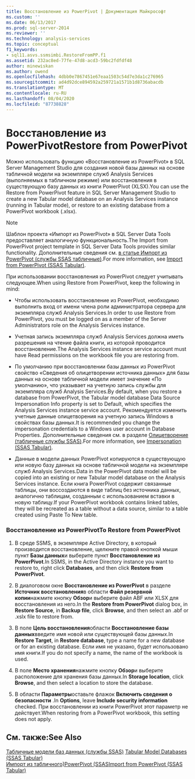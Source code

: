 ```yaml
---
title: Восстановление из PowerPivot | Документация Майкрософт
ms.custom: ''
ms.date: 06/13/2017
ms.prod: sql-server-2014
ms.reviewer: ''
ms.technology: analysis-services
ms.topic: conceptual
f1_keywords:
- sql11.asvs.ssmsimbi.RestoreFromPP.f1
ms.assetid: 232ac8ed-77fe-47d8-acd3-59bc2fdfdf48
author: minewiskan
ms.author: owend
ms.openlocfilehash: 4dbb0e7867451e67eaa1503c54d7e3da1c276965
ms.sourcegitcommit: ad4d92dce894592a259721a1571b1d8736abacdb
ms.translationtype: MT
ms.contentlocale: ru-RU
ms.lasthandoff: 08/04/2020
ms.locfileid: "87738828"
---
```

# <a name="restore-from-powerpivot"></a><span data-ttu-id="a8388-102">Восстановление из PowerPivot</span><span class="sxs-lookup"><span data-stu-id="a8388-102">Restore from PowerPivot</span></span>
  <span data-ttu-id="a8388-103">Можно использовать функцию «Восстановление из PowerPivot» в SQL Server Management Studio для создания новой базы данных на основе табличной модели на экземпляре служб Analysis Services (выполняемых в табличном режиме) или восстановления в существующую базу данных из книги PowerPivot (XLSX).</span><span class="sxs-lookup"><span data-stu-id="a8388-103">You can use the Restore from PowerPivot feature in SQL Server Management Studio to create a new Tabular model database on an Analysis Services instance (running in Tabular mode), or restore to an existing database from a PowerPivot workbook (.xlsx).</span></span>  
  
> [!NOTE]  
>  <span data-ttu-id="a8388-104">Шаблон проекта «Импорт из PowerPivot» в SQL Server Data Tools предоставляет аналогичную функциональность.</span><span class="sxs-lookup"><span data-stu-id="a8388-104">The Import from PowerPivot project template in SQL Server Data Tools provides similar functionality.</span></span> <span data-ttu-id="a8388-105">Дополнительные сведения см. [в статье Импорт из PowerPivot &#40;службы SSAS табличные&#41;](import-from-power-pivot-ssas-tabular.md).</span><span class="sxs-lookup"><span data-stu-id="a8388-105">For more information, see [Import from PowerPivot &#40;SSAS Tabular&#41;](import-from-power-pivot-ssas-tabular.md).</span></span>  
  
 <span data-ttu-id="a8388-106">При использовании восстановления из PowerPivot следует учитывать следующее.</span><span class="sxs-lookup"><span data-stu-id="a8388-106">When using Restore from PowerPivot, keep the following in mind:</span></span>  
  
-   <span data-ttu-id="a8388-107">Чтобы использовать восстановление из PowerPivot, необходимо выполнить вход от имени члена роли администратора сервера для экземпляра служб Analysis Services.</span><span class="sxs-lookup"><span data-stu-id="a8388-107">In order to use Restore from PowerPivot, you must be logged on as a member of the Server Administrators role on the Analysis Services instance.</span></span>  
  
-   <span data-ttu-id="a8388-108">Учетная запись экземпляра служб Analysis Services должна иметь разрешения на чтение файла книги, из которой проводится восстановление.</span><span class="sxs-lookup"><span data-stu-id="a8388-108">The Analysis Services instance service account must have Read permissions on the workbook file you are restoring from.</span></span>  
  
-   <span data-ttu-id="a8388-109">По умолчанию при восстановлении базы данных из PowerPivot свойство «Сведения об олицетворении источника данных» для базы данных на основе табличной модели имеет значение «По умолчанию», что указывает на учетную запись службы для экземпляра служб Analysis Services.</span><span class="sxs-lookup"><span data-stu-id="a8388-109">By default, when you restore a database from PowerPivot, the Tabular model database Data Source Impersonation Info property is set to Default, which specifies the Analysis Services instance service account.</span></span> <span data-ttu-id="a8388-110">Рекомендуется изменить учетные данные олицетворения на учетную запись Windows в свойствах базы данных.</span><span class="sxs-lookup"><span data-stu-id="a8388-110">It is recommended you change the impersonation credentials to a Windows user account in Database Properties.</span></span> <span data-ttu-id="a8388-111">Дополнительные сведения см. в разделе [Олицетворение (табличные службы SSAS)](impersonation-ssas-tabular.md).</span><span class="sxs-lookup"><span data-stu-id="a8388-111">For more information, see [Impersonation &#40;SSAS Tabular&#41;](impersonation-ssas-tabular.md).</span></span>  
  
-   <span data-ttu-id="a8388-112">Данные в модели данных PowerPivot копируются в существующую или новую базу данных на основе табличной модели на экземпляре служб Analysis Services.</span><span class="sxs-lookup"><span data-stu-id="a8388-112">Data in the PowerPivot data model will be copied into an existing or new Tabular model database on the Analysis Services instance.</span></span> <span data-ttu-id="a8388-113">Если книга PowerPivot содержит связанные таблицы, они воссоздаются в виде таблиц без источника данных, аналогично таблицам, созданным с использованием вставки в новую таблицу.</span><span class="sxs-lookup"><span data-stu-id="a8388-113">If your PowerPivot workbook contains linked tables, they will be recreated as a table without a data source, similar to a table created using Paste To New table.</span></span>  
  
### <a name="to-restore-from-powerpivot"></a><span data-ttu-id="a8388-114">Восстановление из PowerPivot</span><span class="sxs-lookup"><span data-stu-id="a8388-114">To Restore from PowerPivot</span></span>  
  
1.  <span data-ttu-id="a8388-115">В среде SSMS, в экземпляре Active Directory, в который производится восстановление, щелкните правой кнопкой мыши пункт **Базы данных**и выберите пункт **Восстановление из PowerPivot**.</span><span class="sxs-lookup"><span data-stu-id="a8388-115">In SSMS, in the Active Directory instance you want to restore to, right click **Databases**, and then click **Restore from PowerPivot**.</span></span>  
  
2.  <span data-ttu-id="a8388-116">В диалоговом окне **Восстановление из PowerPivot** в разделе **Источник восстановления**в области **Файл резервной копии**нажмите кнопку **Обзор**и выберите файл ABF или XLSX для восстановления из него.</span><span class="sxs-lookup"><span data-stu-id="a8388-116">In the **Restore from PowerPivot** dialog box, in **Restore Source**, in **Backup file**, click **Browse**, and then select an .abf or .xslx file to restore from.</span></span>  
  
3.  <span data-ttu-id="a8388-117">В поле **Цель восстановления**области **Восстановление базы данных**введите имя новой или существующей базы данных.</span><span class="sxs-lookup"><span data-stu-id="a8388-117">In **Restore Target**, in **Restore database**, type a name for a new database or for an existing database.</span></span> <span data-ttu-id="a8388-118">Если имя не указано, будет использовано имя книги.</span><span class="sxs-lookup"><span data-stu-id="a8388-118">If you do not specify a name, the name of the workbook is used.</span></span>  
  
4.  <span data-ttu-id="a8388-119">В поле **Место хранения**нажмите кнопку **Обзор**и выберите расположение для хранения базы данных.</span><span class="sxs-lookup"><span data-stu-id="a8388-119">In **Storage location**, click **Browse**, and then select a location to store the database.</span></span>  
  
5.  <span data-ttu-id="a8388-120">В области **Параметры**оставьте флажок **Включить сведения о безопасности** .</span><span class="sxs-lookup"><span data-stu-id="a8388-120">In **Options**, leave **Include security information** checked.</span></span> <span data-ttu-id="a8388-121">При восстановлении из книги PowerPivot этот параметр не действует.</span><span class="sxs-lookup"><span data-stu-id="a8388-121">When restoring from a PowerPivot workbook, this setting does not apply.</span></span>  
  
## <a name="see-also"></a><span data-ttu-id="a8388-122">См. также:</span><span class="sxs-lookup"><span data-stu-id="a8388-122">See Also</span></span>  
 <span data-ttu-id="a8388-123">[Табличные модели баз данных &#40;службы SSAS&#41;](tabular-model-databases-ssas-tabular.md) </span><span class="sxs-lookup"><span data-stu-id="a8388-123">[Tabular Model Databases &#40;SSAS Tabular&#41;](tabular-model-databases-ssas-tabular.md) </span></span>  
 [<span data-ttu-id="a8388-124">Импорт из табличного&#41;PowerPivot &#40;SSAS</span><span class="sxs-lookup"><span data-stu-id="a8388-124">Import from PowerPivot &#40;SSAS Tabular&#41;</span></span>](import-from-power-pivot-ssas-tabular.md)  
  
  
